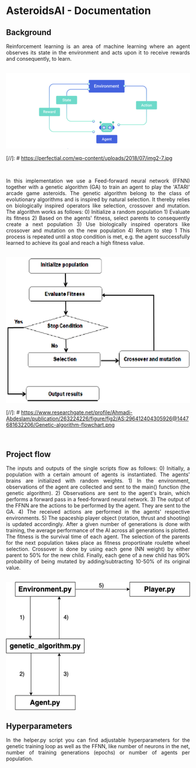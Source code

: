# AsteroidsAI - Documentation

## Background

<p align="justify"> 
Reinforcement learning is an area of machine learning where an agent observes its state in the environment and acts upon it to receive rewards and consequently, to learn.
</p>

</br>
<img src="resources/RL.jpeg" width="600"/>

[//]: # https://perfectial.com/wp-content/uploads/2018/07/img2-7.jpg

</br>

<p align="justify">
In this implementation we use a Feed-forward neural network (FFNN) together with a genetic algorithm (GA) to train an agent to play the 'ATARI' arcade game asteroids. The genetic algorithm belong to the class of evolutionary algorithms and is inspired by natural selection. It thereby relies on biologically inspired operators like selection, crossover and mutation. The algorithm works as follows:
    0) Initialize a random population
    1) Evaluate its fitness
    2) Based on the agents' fitness, select parents to consequently create a next population
    3) Use biologically inspired operators like crossover and mutation on the new population
    4) Return to step 1
This process is repeated until a stop condition is met, e.g. the agent successfully learned to achieve its goal and reach a high fitness value.
</p>

</br>
<img src="resources/ga_flowchart.png" width="600"/>

[//]: # https://www.researchgate.net/profile/Ahmadi-Abdeslam/publication/263224226/figure/fig2/AS:296412404305926@1447681632206/Genetic-algorithm-flowchart.png

</br>

## Project flow

<p align="justify"> 
The inputs and outputs of the single scripts flow as follows:
    0) Initially, a population with a certain amount of agents is instantiated. The agents' brains are initialized with random weights.
    1) In the environment, observations of the agent are collected and sent to the main() function (the genetic algorithm).
    2) Observations are sent to the agent's brain, which performs a forward pass in a feed-forward neural network.
    3) The output of the FFNN are the actions to be performed by the agent. They are sent to the GA.
    4) The received actions are performed in the agents' respective environments.
    5) The spaceship player object (rotation, thrust and shooting) is updated accordingly.
After a given number of generations is done with training, the average performance of the AI across all generations is plotted.
</br>
The fitness is the survival time of each agent. The selection of the parents for the next population takes place as fitness proportinate roulette wheel selection. Crossover is done by using each gene (NN weight) by either parent to 50% for the new child. Finally, each gene of a new child has 90% probability of being mutated by adding/subtracting 10-50% of its original value.
</p>

</br>
<img src="resources/flowdiagram.png" width="600"/>
</br>

## Hyperparameters
<p align="justify"> 
In the helper.py script you can find adjustable hyperparameters for the genetic training loop as well as the FFNN, like number of neurons in the net, number of training generations (epochs) or number of agents per population.
</p>
